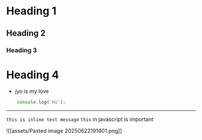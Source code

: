 # Heading 1

## Heading 2

### Heading 3

# Heading 4

- jyo is my love

```javascript
	console.log('Hi');
```

---
`this is inline test message`
`this` in javascript is important

![[assets/Pasted image 20250622191401.png]]